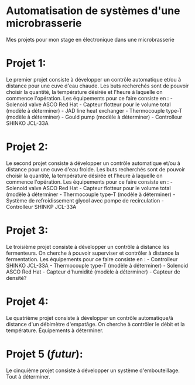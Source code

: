 # Automatisation de systèmes d'une microbrasserie
Mes projets pour mon stage en électronique dans une microbrasserie

# Projet 1:
Le premier projet consiste à développer un contrôle automatique et/ou à distance pour une cuve d'eau chaude.
  Les buts recherchés sont de pouvoir choisir la quantité, la température désirée et l'heure à laquelle on commence l'opération.
  Les équipements pour ce faire consiste en : - Solenoid valve ASCO Red Hat
                                              - Capteur flotteur pour le volume total (modèle à déterminer)
                                              - JAD line heat exchanger
                                              - Thermocouple type-T (modèle à déterminer)
                                              - Gould pump (modèle à déterminer)
                                              - Controlleur SHINKO JCL-33A
# Projet 2:
Le second projet consiste à développer un contrôle automatique et/ou à distance pour une cuve d'eau froide.
  Les buts recherchés sont de pouvoir choisir la quantité, la température désirée et l'heure à laquelle on commence l'opération.
  Les équipements pour ce faire consiste en : - Solenoid valve ASCO Red Hat
                                              - Capteur flotteur pour le volume total (modèle à déterminer
                                              - Thermocouple type-T (modèle à déterminer)
                                              - Système de refroidissement glycol avec pompe de recirculation
                                              - Controlleur SHINKP JCL-33A

# Projet 3:
Le troisième projet consiste à développer un contrôle à distance les fermenteurs.
  On cherche à pouvoir superviser et contrôler à distance la fermentation.
  Les équipements pour ce faire consiste en : - Controlleur SHINKO JCL-33A
                                              - Thermocouple type-T (modèle à déterminer)
                                              - Solenoid ASCO Red Hat
                                              - Capteur d'humidité (modèle à déterminer)
                                              - Capteur de densité?
                                              
# Projet 4:
Le quatrième projet consiste à développer un contrôle automatique/à distance d'un débimètre d'empatâge.
  On cherche à contrôler le débit et la température.
  Équipements à déterminer.
  
# Projet 5 (*futur*):
Le cinquième projet consiste à développer un système d'embouteillage.
Tout à déterminer.
